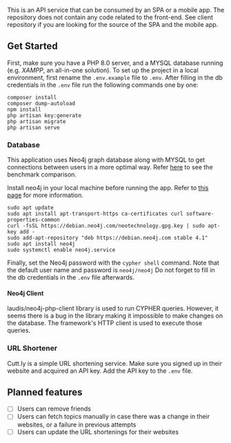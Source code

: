 This is an API service that can be consumed by an SPA or a mobile app.
The repository does not contain any code related to the front-end. See client repository if you are looking for the source of the SPA and the mobile app.

## Get Started
First, make sure you have a PHP 8.0 server, and a MYSQL database running (e.g. *XAMPP*, an all-in-one solution).
To set up the project in a local environment, first rename the `.env.example` file to `.env`. After filling in the db credentials in the `.env` file run the following commands one by one:

    composer install
    composer dump-autoload
    npm install
    php artisan key:generate
    php artisan migrate
    php artisan serve

### Database
This application uses Neo4j graph database along with MYSQL to get connections between users in a more optimal way.
Refer [here](https://neo4j.com/news/how-much-faster-is-a-graph-database-really/) to see the benchmark comparison.

Install neo4j in your local machine before running the app. Refer to [this page](https://www.digitalocean.com/community/tutorials/how-to-install-and-configure-neo4j-on-ubuntu-20-04) for more information.

    sudo apt update
    sudo apt install apt-transport-https ca-certificates curl software-properties-common
    curl -fsSL https://debian.neo4j.com/neotechnology.gpg.key | sudo apt-key add -
    sudo add-apt-repository "deb https://debian.neo4j.com stable 4.1"
    sudo apt install neo4j
    sudo systemctl enable neo4j.service
Finally, set the Neo4j password with the `cypher shell` command. Note that the default user name and password is `neo4j/neo4j` Do not forget to fill in the db credentials in the `.env` file afterwards.

#### Neo4j Client
laudis/neo4j-php-client library is used to run CYPHER queries. However, it seems there is a bug in the library making it impossible to make changes on the database. The framework's HTTP client is used to execute those queries.

### URL Shortener
Cutt.ly is a simple URL shortening service. Make sure you signed up in their website and acquired an API key. Add the API key to the `.env` file.

## Planned features
- [ ] Users can remove friends
- [ ] Users can fetch topics manually in case there was a change in their websites, or a failure in previous attempts
- [ ] Users can update the URL shortenings for their websites
